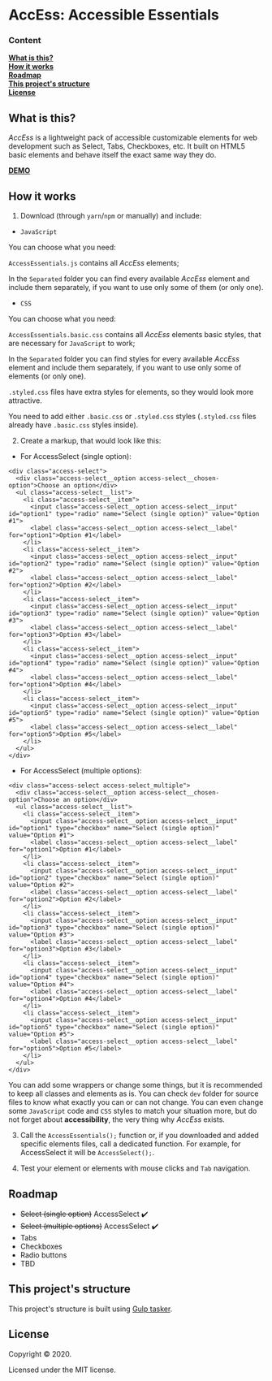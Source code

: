# AccEss: Accessible Essentials

### Content

**[What is this?](#what-is-this)**  
**[How it works](#how-it-works)**  
**[Roadmap](#roadmap)**  
**[This project's structure](#this-projects-structure)**  
**[License](#license)**

## What is this?

_AccEss_ is a lightweight pack of accessible customizable elements for web development such as Select, Tabs, Checkboxes, etc. It built on HTML5 basic elements and behave itself the exact same way they do.

[**DEMO**](https://vgmqt.github.io/access/)

## How it works
1. Download (through `yarn`/`npm` or manually) and include:

* `JavaScript`

You can choose what you need:

`AccessEssentials.js` contains all _AccEss_ elements;

In the `Separated` folder you can find every available _AccEss_ element and include them separately, if you want to use only some of them (or only one).

* `CSS`

You can choose what you need:

`AccessEssentials.basic.css` contains all _AccEss_ elements basic styles, that are necessary for `JavaScript` to work;

In the `Separated` folder you can find styles for every available _AccEss_ element and include them separately, if you want to use only some of elements (or only one).

`.styled.css` files have extra styles for elements, so they would look more attractive.

You need to add either `.basic.css` or `.styled.css` styles (`.styled.css` files already have `.basic.css` styles inside).

2. Create a markup, that would look like this:
* For AccessSelect (single option):
```
<div class="access-select">
  <div class="access-select__option access-select__chosen-option">Choose an option</div>
  <ul class="access-select__list">
    <li class="access-select__item">
      <input class="access-select__option access-select__input" id="option1" type="radio" name="Select (single option)" value="Option #1">
      <label class="access-select__option access-select__label" for="option1">Option #1</label>
    </li>
    <li class="access-select__item">
      <input class="access-select__option access-select__input" id="option2" type="radio" name="Select (single option)" value="Option #2">
      <label class="access-select__option access-select__label" for="option2">Option #2</label>
    </li>
    <li class="access-select__item">
      <input class="access-select__option access-select__input" id="option3" type="radio" name="Select (single option)" value="Option #3">
      <label class="access-select__option access-select__label" for="option3">Option #3</label>
    </li>
    <li class="access-select__item">
      <input class="access-select__option access-select__input" id="option4" type="radio" name="Select (single option)" value="Option #4">
      <label class="access-select__option access-select__label" for="option4">Option #4</label>
    </li>
    <li class="access-select__item">
      <input class="access-select__option access-select__input" id="option5" type="radio" name="Select (single option)" value="Option #5">
      <label class="access-select__option access-select__label" for="option5">Option #5</label>
    </li>
  </ul>
</div>
```
* For AccessSelect (multiple options):
```
<div class="access-select access-select_multiple">
  <div class="access-select__option access-select__chosen-option">Choose an option</div>
  <ul class="access-select__list">
    <li class="access-select__item">
      <input class="access-select__option access-select__input" id="option1" type="checkbox" name="Select (single option)" value="Option #1">
      <label class="access-select__option access-select__label" for="option1">Option #1</label>
    </li>
    <li class="access-select__item">
      <input class="access-select__option access-select__input" id="option2" type="checkbox" name="Select (single option)" value="Option #2">
      <label class="access-select__option access-select__label" for="option2">Option #2</label>
    </li>
    <li class="access-select__item">
      <input class="access-select__option access-select__input" id="option3" type="checkbox" name="Select (single option)" value="Option #3">
      <label class="access-select__option access-select__label" for="option3">Option #3</label>
    </li>
    <li class="access-select__item">
      <input class="access-select__option access-select__input" id="option4" type="checkbox" name="Select (single option)" value="Option #4">
      <label class="access-select__option access-select__label" for="option4">Option #4</label>
    </li>
    <li class="access-select__item">
      <input class="access-select__option access-select__input" id="option5" type="checkbox" name="Select (single option)" value="Option #5">
      <label class="access-select__option access-select__label" for="option5">Option #5</label>
    </li>
  </ul>
</div>
```
You can add some wrappers or change some things, but it is recommended to keep all classes and elements as is. You can check `dev` folder for source files to know what exactly you can or can not change. You can even change some `JavaScript` code and `CSS` styles to match your situation more, but do not forget about **accessibility**, the very thing why _AccEss_ exists.

3. Call the `AccessEssentials();` function or, if you downloaded and added specific elements files, call a dedicated function. For example, for AccessSelect it will be `AccessSelect();`.

4. Test your element or elements with mouse clicks and `Tab` navigation.

## Roadmap
- ~~Select (single option)~~ AccessSelect ✔️
- ~~Select (multiple options)~~ AccessSelect ✔️
- Tabs
- Checkboxes
- Radio buttons
- TBD

## This project's structure
This project's structure is built using [Gulp tasker](https://github.com/VGMQT/gulp-tasker).

## License

Copyright © 2020.

Licensed under the MIT license.
